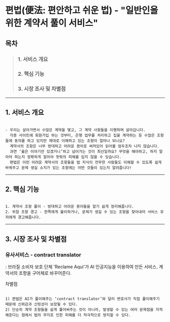 편법(便法: 편안하고 쉬운 법) - "일반인을 위한 계약서 풀이 서비스"
=======================

## 목차
> ### 1. 서비스 개요
> ### 2. 핵심 기능
> ### 3. 시장 조사 및 차별점

--------------------------------------


## 1. 서비스 개요

<pre><code>
- 우리는 살아가면서 수많은 계약을 맺고, 그 계약 사항들을 이행하며 살아갑니다.   
  각종 사이트에 회원가입 하는 것부터, 은행 업무를 처리하고 집을 계약하는 등 수많은 조항들에 동의를 하고 있지만 제대로 이해하고 있는 조항이 얼마나 되나요?   
  계약서의 조항은 너무 방대하고 어려운 용어로 써져있어 읽어볼 엄두조차 나지 않습니다.   
  과연 ‘옳은 이야기만 있겠거니’하고 넘어가는 것이 최선일까요? 무엇을 해야하고, 하지 말아야 하는지 정확하게 알아야 뜻밖의 피해를 입지 않을 수 있습니다.
  편법은 이런 어려운 계약서의 조항들을 법 지식이 전무한 사람들도 이해할 수 있도록 쉽게 바꿔주고 문제 생길 소지가 있는 조항에는 어떤 것들이 있는지 알려줍니다!
</code></pre>


--------------------------------------


## 2. 핵심 기능

<pre><code>
1. 계약서 조항 풀이 - 방대하고 어려운 용어들을 알기 쉽게 정리해줍니다.
2. 위험 조항 경고 - 한쪽에게 불리하거나, 문제가 생길 수 있는 조항을 찾아내어 서비스 유저에게 경고해줍니다.
</code></pre>


--------------------------------------


## 3. 시장 조사 및 차별점

### 유사서비스 - contract translator
: 브라질 소비자 보호 단체 'Reclame Aqui'가 AI 인공지능을 이용하여 만든 서비스. 계약서의 조항을 구어체로 바꾸어준다.

차별점
<pre><code>
1) 편법은 AI가 풀이해주는 ‘contract translator’와 달리 변호사가 직접 풀이해주기 때문에 신뢰감과 신빙성이 보장될 수 있다.   
2) 단순히 계약 조항들을 쉽게 풀어써주는 것이 아니라, 발생할 수 있는 여러 문제점을 지적해준다는 점에서 법의 무지로 인한 피해를 더 적극적으로 방지할 수 있다.
</pre></code>
